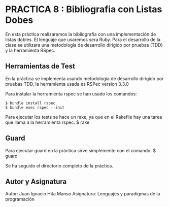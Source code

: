 # PRACTICA 8 : Bibliografia con Listas Dobes

En esta práctica realizaremos la bibliografia con una implementación de listas dobles. El lenguaje que usaremos sera Ruby.
Para el desarrollo de la clase se utilizara una metodología de desarrollo dirigido por pruebas (TDD) y la herramienta RSpec.

## Herramientas de Test

En la práctica se implementa usando metodología de desarrollo dirigido por pruebas TDD, la herramienta usada es RSPec version 3.3.0

Para instalar la herramienta rspec se han usado los comandos: 

    $ bundle install rspec
    $ bundle exec rspec --init
   
Para ejecutar los tests se hace un rake, ya que en el Rakefile hay una tarea que llama a la herramienta rspec.
    $ rake


## Guard

Para ejecutar guard en la práctica sirve simplemente con el comando: 
    $ guard 

Se ha seguido el directorio completo de la práctica.

## Autor y Asignatura

Autor: Juan Ignacio Hita Manso
Asignatura: Lenguajes y paradigmas de la programación


